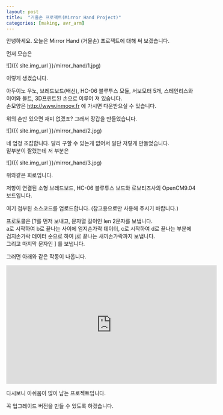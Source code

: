 ```yaml
---
layout: post
title:  "거울손 프로젝트(Mirror Hand Project)"
categories: [making, avr_arm]
---
```


안녕하세요. 오늘은 Mirror Hand (거울손) 프로젝트에 대해 써 보겠습니다.

먼저 모습은

![]({{ site.img_url }}/mirror_hand/1.jpg)

이렇게 생겼습니다.

아두이노 우노, 브레드보드(배선), HC-06 블루투스 모듈, 서보모터 5개, 스테인리스와이어와 볼트, 3D프린트된 손으로 이루어 져 있습니다.  
손모양은 http://www.inmoov.fr 에 가시면 다운받으실 수 있습니다.

위의 손만 있으면 재미 없겠죠? 그래서 장갑을 만들었습니다.

![]({{ site.img_url }}/mirror_hand/2.jpg)

네 엄청 조잡합니다. 
달리 구할 수 있는게 없어서 일단 저렇게 만들었습니다.  
밑부분이 짤렸는데 저 부분은

![]({{ site.img_url }}/mirror_hand/3.jpg)

위와같은 회로입니다.

저항이 연결된 소형 브레드보드, HC-06 블루투스 보드와 로보티즈사의 OpenCM9.04보드입니다.

여기 첨부된 소스코드를 업로드합니다. (참고용으로만 사용해 주시기 바랍니다.)

프로토콜은 [?를 먼저 보내고, 문자열 길이인 len 2문자를 보냅니다.  
a로 시작하여 b로 끝나는 사이에 엄지손가락 데이터, c로 시작하여 d로 끝나는 부분에 검지손가락 데이터 순으로 하여 j로 끝나는 새끼손가락까지 보냅니다.  
그리고 마지막 문자인 ] 를 보냅니다.

그러면 아래와 같은 작동이 나옵니다.

<iframe width="560" height="315" src="https://www.youtube.com/embed/MkwLLEvCAiU" frameborder="0"></iframe>

다시보니 아쉬움이 많이 남는 프로젝트입니다.

꼭 업그레이드 버전을 만들 수 있도록 하겠습니다.

